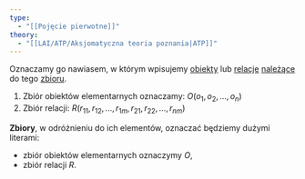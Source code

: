 ```yaml
---
type:
  - "[[Pojęcie pierwotne]]"
theory:
  - "[[LAI/ATP/Aksjomatyczna teoria poznania|ATP]]"
---
```

Oznaczamy go nawiasem, w którym wpisujemy [obiekty](LAI/ATP/Pojęcia%20pierwotne/Obiekt%20elementarny.md) lub [relacje](Relacja.md) [należące](Przynależność.md) do tego [zbioru](Zbiór.md).

1. Zbiór obiektów elementarnych oznaczamy: $O(o_1,o_2,...,o_n )$
2. Zbiór relacji: $R(r_{11},r_{12},...,r_{1m},r_{21},r_{22},...,r_{nm})$

**Zbiory**, w odróżnieniu do ich elementów, oznaczać będziemy dużymi literami:
* zbiór obiektów elementarnych oznaczymy $O$,
* zbiór relacji $R$. 